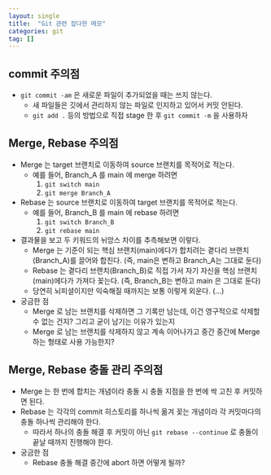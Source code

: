 ```yaml
---
layout: single
title:  "Git 관련 잡다한 메모"
categories: git
tag: []
---
```


## commit 주의점
- `git commit -am` 은 새로운 파일이 추가되었을 때는 쓰지 않는다. 
	- 새 파일들은 깃에서 관리하지 않는 파일로 인지하고 있어서 커밋 안된다.
	- `git add .` 등의 방법으로 직접 stage 한 후 `git commit -m` 을 사용하자

## Merge, Rebase 주의점
- Merge 는 target 브랜치로 이동하여 source 브랜치를 목적어로 적는다.
	- 예를 들어, Branch_A 를 main 에 merge 하려면
		1. `git switch main`
		2. `git merge Branch_A`
- Rebase 는 source 브랜치로 이동하여 target 브랜치를 목적어로 적는다.
	- 예를 들어, Branch_B 를 main 에 rebase 하려면
		1. `git switch Branch_B`
		2. `git rebase main`
- 결과물을 보고 두 키워드의 뉘앙스 차이를 추측해보면 이렇다.
	- Merge 는 기준이 되는 핵심 브랜치(main)에다가 합치려는 곁다리 브랜치(Branch_A)를 끌어와 합친다. (즉, main은 변하고 Branch_A는 그대로 둔다)
	- Rebase 는 곁다리 브랜치(Branch_B)로 직접 가서 자기 자신을 핵심 브랜치(main)에다가 가져다 꽂는다. (즉, Branch_B는 변하고 main 은 그대로 둔다)
	- 당연히 뇌피셜이지만 익숙해질 때까지는 보통 이렇게 외운다. (...)
- 궁금한 점
	- Merge 로 남는 브랜치를 삭제하면 그 기록만 남는데, 이건 영구적으로 삭제할 수 없는 건지? 그리고 굳이 남기는 이유가 있는지
	- Merge 로 남는 브랜치를 삭제하지 않고 계속 이어나가고 중간 중간에 Merge 하는 형태로 사용 가능한지?

## Merge, Rebase 충돌 관리 주의점
- Merge 는 한 번에 합치는 개념이라 충돌 시 충돌 지점을 한 번에 싹 고친 후 커밋하면 된다.
- Rebase 는 각각의 commit 히스토리를 하나씩 옮겨 꽂는 개념이라 각 커밋마다의 충돌 하나씩 관리해야 한다.
	- 따라서 하나의 충돌 해결 후 커밋이 아닌 `git rebase --continue` 로 충돌이 끝날 때까지 진행해야 한다.
- 궁금한 점
    - Rebase 충돌 해결 중간에 abort 하면 어떻게 될까?